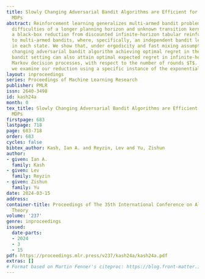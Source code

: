 ```yaml
---
title: Slowly Changing Adversarial Bandit Algorithms are Efficient for Discounted
  MDPs
abstract: Reinforcement learning generalizes multi-armed bandit problems with additional
  difficulties of a longer planning horizon and unknown transition kernel. We explore
  a black-box reduction from discounted infinite-horizon tabular reinforcement learning
  to multi-armed bandits, where, specifically, an independent bandit learner is placed
  in each state. We show that, under ergodicity and fast mixing assumptions, any slowly
  changing adversarial bandit algorithm achieving optimal regret in the adversarial
  bandit setting can also attain optimal expected regret in infinite-horizon discounted
  Markov decision processes, with respect to the number of rounds $T$. Furthermore,
  we examine our reduction using a specific instance of the exponential-weight algorithm.
layout: inproceedings
series: Proceedings of Machine Learning Research
publisher: PMLR
issn: 2640-3498
id: kash24a
month: 0
tex_title: Slowly Changing Adversarial Bandit Algorithms are Efficient for Discounted
  MDPs
firstpage: 683
lastpage: 718
page: 683-718
order: 683
cycles: false
bibtex_author: Kash, Ian A. and Reyzin, Lev and Yu, Zishun
author:
- given: Ian A.
  family: Kash
- given: Lev
  family: Reyzin
- given: Zishun
  family: Yu
date: 2024-03-15
address:
container-title: Proceedings of The 35th International Conference on Algorithmic Learning
  Theory
volume: '237'
genre: inproceedings
issued:
  date-parts:
  - 2024
  - 3
  - 15
pdf: https://proceedings.mlr.press/v237/kash24a/kash24a.pdf
extras: []
# Format based on Martin Fenner's citeproc: https://blog.front-matter.io/posts/citeproc-yaml-for-bibliographies/
---
```

